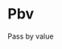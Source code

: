 # Pbv
Pass by value
<!-- git add . 增加修改 -->
<!-- git commit -m 'ex' 增加修改紀錄  -->
<!-- git push  -u  phpp main -->
<!--phpp is you branch        -->
<!-- git remote add branch-name url 綁定連結 -->
<!-- git branch -v  顯示 branch 名稱-->
<!-- git pull phpp main下載檔案 -->
<!-- git push phpp main 上傳檔案 -->
<!-- 需更改 xampp 中的config 的 檔案路徑  -->
<!-- hw -->
<!-- https://classroom.github.com/a/7df00G0X -->
